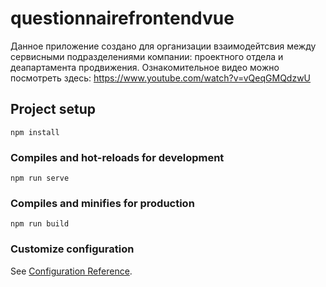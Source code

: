 # questionnairefrontendvue

Данное приложение создано для организации взаимодейтсвия между сервисными подразделениями компании: проектного отдела и деапартамента продвижения. Ознакомительное видео можно посмотреть здесь: https://www.youtube.com/watch?v=vQeqGMQdzwU

## Project setup
```
npm install
```

### Compiles and hot-reloads for development
```
npm run serve
```

### Compiles and minifies for production
```
npm run build
```

### Customize configuration
See [Configuration Reference](https://cli.vuejs.org/config/).
